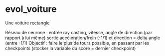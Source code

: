 # evol_voiture
Une voiture rectangle

Réseau de neurone : 
	entrée ray casting, vitesse, angle de direction (par rapport à lui même)
	sortie accélération/frein (-1/1) et direction = delta angle (entre -1/1)
Objectif : faire le plus de tours possible, en passant par les checkpoints (stocker la variable du score = dernier checkpoint)
